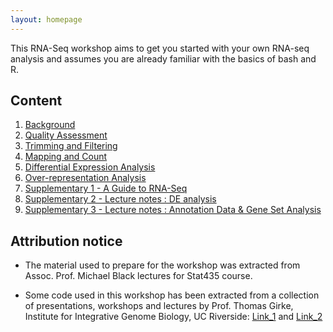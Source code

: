 ```yaml
---
layout: homepage
---
```


This RNA-Seq workshop aims to get you started with your own RNA-seq analysis and assumes you are already familiar with the basics of bash and R.

## Content

1. [Background](0.Background/README.md)
2. [Quality Assessment](./1.Quality_Assessment/README.md)
3. [Trimming and Filtering](./2.Trimming_And_Filtering/README.md)
4. [Mapping and Count](./3.Mapping_And_Count/README.md)
5. [Differential Expression Analysis](./4.Differential_Expression/rnaseq-diffexp.md)
6. [Over-representation Analysis](./5.Overrepresentation_Analysis/rnaseq-pathway.md)
7. [Supplementary 1 - A Guide to RNA-Seq](./6.Supplementary/supp_1.md)
8. [Supplementary 2 - Lecture notes : DE analysis](./6.Supplementary/supp_2.md)
9. [Supplementary 3 - Lecture notes : Annotation Data & Gene Set Analysis](./6.Supplementary/supp_3.md)

## Attribution notice
  
- The material used to prepare for the workshop was extracted from Assoc. Prof. Michael Black lectures for Stat435 course.

- Some code used in this workshop has been extracted from a collection of presentations, workshops and lectures by Prof. Thomas Girke, Institute for Integrative Genome Biology, UC Riverside: <a href="http://girke.bioinformatics.ucr.edu/">Link_1</a> and <a href="http://faculty.ucr.edu/~tgirke/HTML_Presentations/Manuals/MCBIOS2015/Rrnaseq/Rrnaseq.pdf">Link_2</a>
